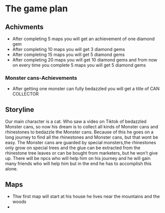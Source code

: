 # The game plan

## Achivments

- After completing 5 maps you will get an achievement of one diamond gem
- After completing 10 maps you will get 3 diamond gems
- After completing 15 maps you will get 5 diamond gems 
- After completing 20 maps you will get 10 diamond gems and from now on every time you complete 5 maps you will get 5 diamond gems

### Monster cans-Achievements  

- After getting one monster can fully bedazzled you will get a title of CAN COLLECTOR

## Storyline

Our main character is a cat. Who saw a video on Tiktok of bedazzled Monster cans, so now his dream is to collect all kinds of Monster cans and rhinestones to bedazzle the Monster cans. Because of this he goes on a long journey to find all the rhinestones and Monster cans, but that wont be easy. The Monster cans are guarded by special monsters,the rhinestones only grow on special trees and the glue can be extracted from the rhinestone tree leaves or can be bought from marketers, but he won't give up. There will be npcs who will help him on his journey and he will gain many friends who will help him but in the end he has to accomplish this alone.

## Maps

- Thw first map will start at his house he lives near the mountains and the woods
- 